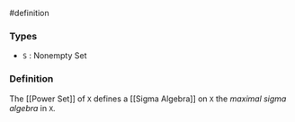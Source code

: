 #definition
### Types
- `S` : Nonempty Set
### Definition
The [[Power Set]] of `X` defines a [[Sigma Algebra]] on `X` the *maximal sigma algebra* in `X`. 